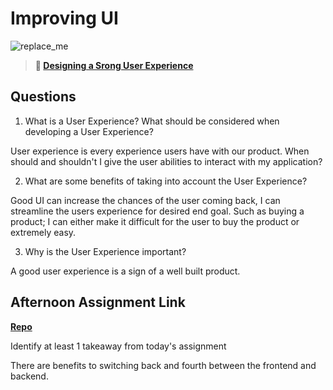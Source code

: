 # Improving UI

![replace_me](https://codeworks.blob.core.windows.net/public/assets/img/illustrations/placeholder.svg)

> **📖 [Designing a Srong User Experience](https://codeworksacademy.com/fs-student-guide/resources/wk7/03-Creating-Good-UX)**

## Questions

1. What is a User Experience? What should be considered when developing a User Experience?

User experience is every experience users have with our product. When should and shouldn't I give the user abilities to interact with my application?

2. What are some benefits of taking into account the User Experience?

Good UI can increase the chances of the user coming back, I can streamline the users experience for desired end goal. Such as buying a product; I can either make it difficult for the user to buy the product or extremely easy.

3. Why is the User Experience important?

A good user experience is a sign of a well built product. 

## Afternoon Assignment Link

**[Repo](https://github.com/jon-cron/<ASSIGNMENT_REPO>)**

Identify at least 1 takeaway from today's assignment

There are benefits to switching back and fourth between the frontend and backend.
